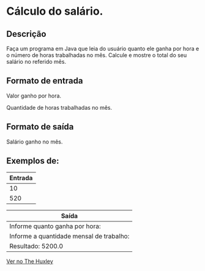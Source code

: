 # Cálculo do salário.

## Descrição

Faça um programa em Java que leia do usuário quanto ele ganha por hora e o número de horas trabalhadas no mês. Calcule e mostre o total do seu salário no referido mês.


## Formato de entrada

Valor ganho por hora.

Quantidade de horas trabalhadas no mês.


## Formato de saída

Salário ganho no mês.


## Exemplos de:

| Entrada |
| -- |
| 10 |
| 520 | 


| Saída |
|-- |
| Informe quanto ganha por hora: |
| Informe a quantidade mensal de trabalho: |
| Resultado: 5200.0 |

[Ver no The Huxley](https://thehuxley.com/problem/828)